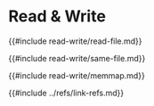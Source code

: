 # Read & Write

{{#include read-write/read-file.md}}

{{#include read-write/same-file.md}}

{{#include read-write/memmap.md}}

{{#include ../refs/link-refs.md}}
